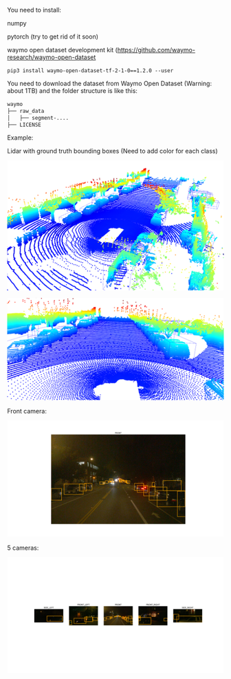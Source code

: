 
You need to install:

numpy

pytorch (try to get rid of it soon)

waymo open dataset development kit (https://github.com/waymo-research/waymo-open-dataset

```
pip3 install waymo-open-dataset-tf-2-1-0==1.2.0 --user
```


You need to download the dataset from Waymo Open Dataset (Warning: about 1TB)  and the folder structure is like this:

```
waymo
├── raw_data
│   ├── segment-....
├── LICENSE
```

Example:

Lidar with ground truth bounding boxes (Need to add color for each class)

![](https://github.com/harryrobotics/waymo_open_dataset_toolbox/blob/master/media/lidar.png)

![](https://github.com/harryrobotics/waymo_open_dataset_toolbox/blob/master/media/lidar1.png)

Front camera:

![](https://github.com/harryrobotics/waymo_open_dataset_toolbox/blob/master/media/front_camera.png)

5 cameras:

![](https://github.com/harryrobotics/waymo_open_dataset_toolbox/blob/master/media/all_cameras.png)

